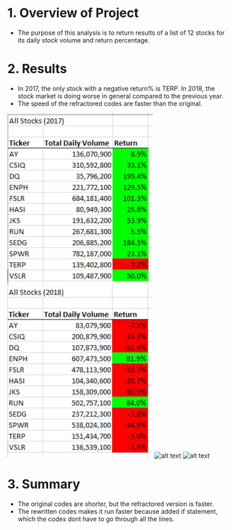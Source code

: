 # 1. Overview of Project
- The purpose of this analysis is to return results of a list of 12 stocks for its daily stock volume and return percentage.
# 2. Results
- In 2017, the only stock with a negative return% is TERP. In 2018, the stock market is doing worse in general compared to the previous year.
- The speed of the refractored codes are faster than the original.

![alt text](https://github.com/shuyaof/kickstarter-analysis/blob/main/VBA_Challenge_2017.JPG)
![alt text](https://github.com/shuyaof/kickstarter-analysis/blob/main/VBA_Challenge_2018.JPG)
![alt text](https://github.com/shuyaof/VBA_Challenge/blob/main/2017_R.JPG"2017_R")
![alt text](https://github.com/shuyaof/VBA_Challenge/blob/main/2018_R.JPG"2018_R")

# 3. Summary
- The original codes are shorter, but the refractored version is faster.  
- The rewritten codes makes it run faster because added if statement, which the codes dont have to go through all the lines. 
